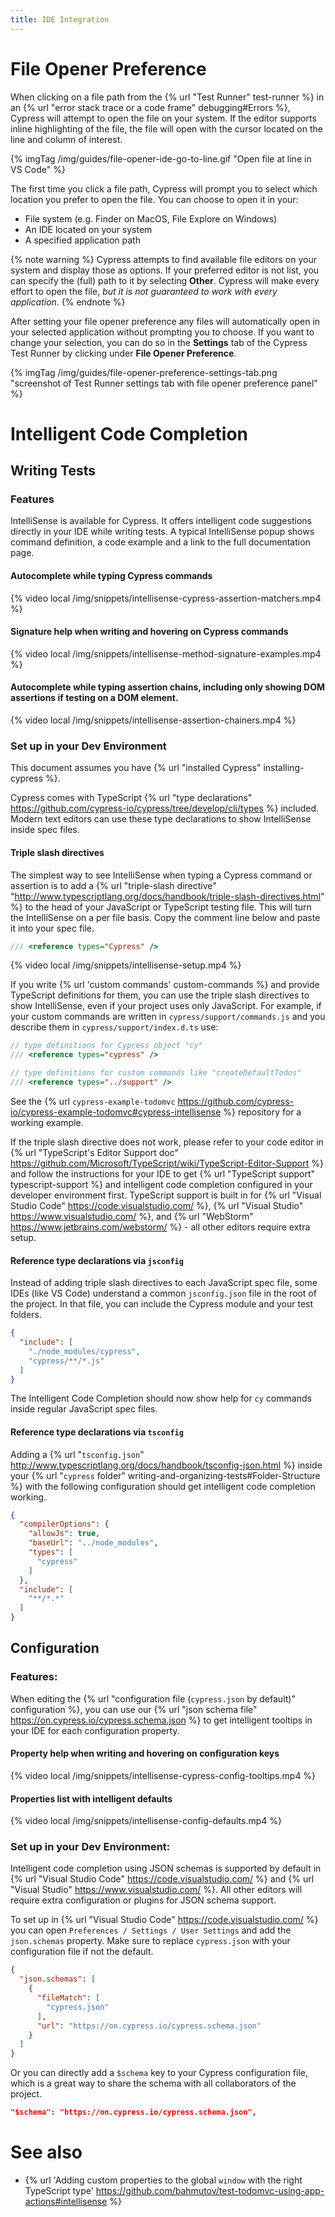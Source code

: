 ```yaml
---
title: IDE Integration
---
```


# File Opener Preference

When clicking on a file path from the {% url "Test Runner" test-runner %} in an {% url "error stack trace or a code frame" debugging#Errors %}, Cypress will attempt to open the file on your system. If the editor supports inline highlighting of the file, the file will open with the cursor located on the line and column of interest.

{% imgTag /img/guides/file-opener-ide-go-to-line.gif "Open file at line in VS Code" %}

The first time you click a file path, Cypress will prompt you to select which location you prefer to open the file. You can choose to open it in your:

- File system (e.g. Finder on MacOS, File Explore on Windows)
- An IDE located on your system
- A specified application path

{% note warning %}
Cypress attempts to find available file editors on your system and display those as options. If your preferred editor is not list, you can specify the (full) path to it by selecting **Other**. Cypress will make every effort to open the file, *but it is not guaranteed to work with every application*.
{% endnote %}

After setting your file opener preference any files will automatically open in your selected application without prompting you to choose. If you want to change your selection, you can do so in the **Settings** tab of the Cypress Test Runner by clicking under **File Opener Preference**.

{% imgTag /img/guides/file-opener-preference-settings-tab.png "screenshot of Test Runner settings tab with file opener preference panel" %}

# Intelligent Code Completion

## Writing Tests

### Features

IntelliSense is available for Cypress. It offers intelligent code suggestions directly in your IDE while writing tests. A typical IntelliSense popup shows command definition, a code example and a link to the full documentation page.

#### Autocomplete while typing Cypress commands

{% video local /img/snippets/intellisense-cypress-assertion-matchers.mp4 %}

#### Signature help when writing and hovering on Cypress commands

{% video local /img/snippets/intellisense-method-signature-examples.mp4 %}

#### Autocomplete while typing assertion chains, including only showing DOM assertions if testing on a DOM element.

{% video local /img/snippets/intellisense-assertion-chainers.mp4 %}

### Set up in your Dev Environment

This document assumes you have {% url "installed Cypress" installing-cypress %}.

Cypress comes with TypeScript {% url "type declarations" https://github.com/cypress-io/cypress/tree/develop/cli/types %} included. Modern text editors can use these type declarations to show IntelliSense inside spec files.

#### Triple slash directives

The simplest way to see IntelliSense when typing a Cypress command or assertion is to add a {% url "triple-slash directive" "http://www.typescriptlang.org/docs/handbook/triple-slash-directives.html" %} to the head of your JavaScript or TypeScript testing file. This will turn the IntelliSense on a per file basis. Copy the comment line below and paste it into your spec file.

```js
/// <reference types="Cypress" />
```

{% video local /img/snippets/intellisense-setup.mp4 %}

If you write {% url 'custom commands' custom-commands %} and provide TypeScript definitions for them, you can use the triple slash directives to show IntelliSense, even if your project uses only JavaScript. For example, if your custom commands are written in `cypress/support/commands.js` and you describe them in `cypress/support/index.d.ts` use:

```js
// type definitions for Cypress object "cy"
/// <reference types="cypress" />

// type definitions for custom commands like "createDefaultTodos"
/// <reference types="../support" />
```

See the {% url `cypress-example-todomvc` https://github.com/cypress-io/cypress-example-todomvc#cypress-intellisense %} repository for a working example.

If the triple slash directive does not work, please refer to your code editor in {% url "TypeScript's Editor Support doc" https://github.com/Microsoft/TypeScript/wiki/TypeScript-Editor-Support %} and follow the instructions for your IDE to get {% url "TypeScript support" typescript-support %} and intelligent code completion configured in your developer environment first. TypeScript support is built in for {% url "Visual Studio Code" https://code.visualstudio.com/ %}, {% url "Visual Studio" https://www.visualstudio.com/ %}, and {% url "WebStorm" https://www.jetbrains.com/webstorm/ %} - all other editors require extra setup.

#### Reference type declarations via `jsconfig`

Instead of adding triple slash directives to each JavaScript spec file, some IDEs (like VS Code) understand a common `jsconfig.json` file in the root of the project. In that file, you can include the Cypress module and your test folders.

```json
{
  "include": [
    "./node_modules/cypress",
    "cypress/**/*.js"
  ]
}
```

The Intelligent Code Completion should now show help for `cy` commands inside regular JavaScript spec files.

#### Reference type declarations via `tsconfig`

Adding a {% url "`tsconfig.json`" http://www.typescriptlang.org/docs/handbook/tsconfig-json.html %} inside your {% url "`cypress` folder" writing-and-organizing-tests#Folder-Structure %} with the following configuration should get intelligent code completion working.

```json
{
  "compilerOptions": {
    "allowJs": true,
    "baseUrl": "../node_modules",
    "types": [
      "cypress"
    ]
  },
  "include": [
    "**/*.*"
  ]
}
```

## Configuration

### Features:

When editing the {% url "configuration file (`cypress.json` by default)" configuration %}, you can use our {% url "json schema file" https://on.cypress.io/cypress.schema.json %} to get intelligent tooltips in your IDE for each configuration property.

#### Property help when writing and hovering on configuration keys

{% video local /img/snippets/intellisense-cypress-config-tooltips.mp4 %}

#### Properties list with intelligent defaults

{% video local /img/snippets/intellisense-config-defaults.mp4 %}

### Set up in your Dev Environment:

Intelligent code completion using JSON schemas is supported by default in {% url "Visual Studio Code" https://code.visualstudio.com/ %} and {% url "Visual Studio" https://www.visualstudio.com/ %}. All other editors will require extra configuration or plugins for JSON schema support.

To set up in {% url "Visual Studio Code" https://code.visualstudio.com/ %} you can open `Preferences / Settings / User Settings` and add the `json.schemas` property. Make sure to replace `cypress.json` with your configuration file if not the default.

```json
{
  "json.schemas": [
    {
      "fileMatch": [
        "cypress.json"
      ],
      "url": "https://on.cypress.io/cypress.schema.json"
    }
  ]
}
```

Or you can directly add a `$schema` key to your Cypress configuration file, which is a great way to share the schema with all collaborators of the project.

```json
"$schema": "https://on.cypress.io/cypress.schema.json",
```

# See also

- {% url 'Adding custom properties to the global `window` with the right TypeScript type' https://github.com/bahmutov/test-todomvc-using-app-actions#intellisense %}

